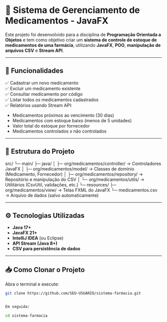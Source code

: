 # 💊 Sistema de Gerenciamento de Medicamentos - JavaFX

Este projeto foi desenvolvido para a disciplina de **Programação Orientada a Objetos** e tem como objetivo criar um **sistema de controle de estoque de medicamentos de uma farmácia**, utilizando **JavaFX**, **POO**, **manipulação de arquivos CSV** e **Stream API**.

---

## 🚀 Funcionalidades

✅ Cadastrar um novo medicamento  
✅ Excluir um medicamento existente  
✅ Consultar medicamento por código  
✅ Listar todos os medicamentos cadastrados  
✅ Relatórios usando Stream API:
  - Medicamentos próximos ao vencimento (30 dias)
  - Medicamentos com estoque baixo (menos de 5 unidades)
  - Valor total do estoque por fornecedor
  - Medicamentos controlados x não controlados  

---

## 🧩 Estrutura do Projeto

src/
└─ main/
├─ java/
│ ├─ org/medicamentos/controller/ → Controladores JavaFX
│ ├─ org/medicamentos/model/ → Classes de domínio (Medicamento, Fornecedor)
│ ├─ org/medicamentos/repository/ → Repositório e manipulação do CSV
│ └─ org/medicamentos/utils/ → Utilitários (CsvUtil, validações, etc.)
└─ resources/
├─ org/medicamentos/view/ → Telas FXML do JavaFX
└─ medicamentos.csv → Arquivo de dados (salvo automaticamente)


---

## ⚙️ Tecnologias Utilizadas

- **Java 17+**
- **JavaFX 21+**
- **IntelliJ IDEA** (ou Eclipse)
- **API Stream (Java 8+)**
- **CSV para persistência de dados**

---

## 📥 Como Clonar o Projeto

Abra o terminal e execute:

```bash
git clone https://github.com/SEU-USUARIO/sistema-farmacia.git


Em seguida:

cd sistema-farmacia
